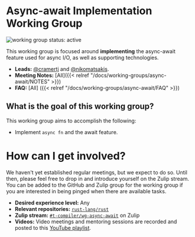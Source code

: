 # Async-await Implementation Working Group
![working group status: active][status]

This working group is focused around **implementing** the async-await feature used for
async I/O, as well as supporting technologies.

- **Leads:** [@cramertj][cramertj] and [@nikomatsakis][nikomatsakis].
- **Meeting Notes:** [All]({{< relref "/docs/working-groups/async-await/NOTES" >}})
- **FAQ:** [All] ({{< relref "/docs/working-groups/async-await/FAQ" >}})

[status]: https://img.shields.io/badge/status-active-brightgreen.svg?style=for-the-badge

## What is the goal of this working group?
This working group aims to accomplish the following:

- Implement `async fn` and the await feature.

# How can I get involved?

We haven't yet established regular meetings, but we expect to do so.
Until then, please feel free to drop in and introduce yourself on
the Zulip stream. You can be added to the GitHub and Zulip group
for the working group if you are interested in being pinged when there
are available tasks.

- **Desired experience level:** Any
- **Relevant repositories:** [`rust-lang/rust`][repo]
- **Zulip stream:** [`#t-compiler/wg-async-await`][zulip] on Zulip
- **Videos:** Video meetings and mentoring sessions are recorded and posted to this [YouTube playlist](https://www.youtube.com/watch?v=xe2_whJWBC0&list=PL85XCvVPmGQgGNOAwhOKIfCL6TuRLJlWy).

[repo]: https://github.com/rust-lang/rust
[zulip]: https://rust-lang.zulipchat.com/#narrow/stream/187312-t-compiler.2Fwg-async-await

[nikomatsakis]: https://github.com/nikomatsakis
[cramertj]: https://github.com/cramertj

